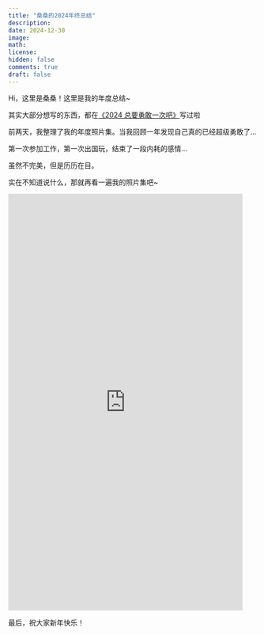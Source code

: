 ```yaml
---
title: "桑桑的2024年终总结"
description: 
date: 2024-12-30
image: 
math: 
license: 
hidden: false
comments: true
draft: false
---
```

Hi，这里是桑桑！这里是我的年度总结~

其实大部分想写的东西，都在[《2024 总要勇敢一次吧》](/post/202401)写过啦

前两天，我整理了我的年度照片集。当我回顾一年发现自己真的已经超级勇敢了...

第一次参加工作，第一次出国玩，结束了一段内耗的感情...

虽然不完美，但是历历在目。

实在不知道说什么，那就再看一遍我的照片集吧~

<iframe width="474" height="842" src="https://www.youtube.com/embed/DnAXYRjWyg8" title="在没有你的冬眠。" frameborder="0" allow="accelerometer; autoplay; clipboard-write; encrypted-media; gyroscope; picture-in-picture; web-share" referrerpolicy="strict-origin-when-cross-origin" allowfullscreen></iframe>

最后，祝大家新年快乐！